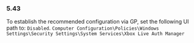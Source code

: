 
### 5.43  
To establish the recommended configuration via GP, set the following UI path to: `Disabled`. `Computer Configuration\Policies\Windows Settings\Security Settings\System Services\Xbox Live Auth Manager `